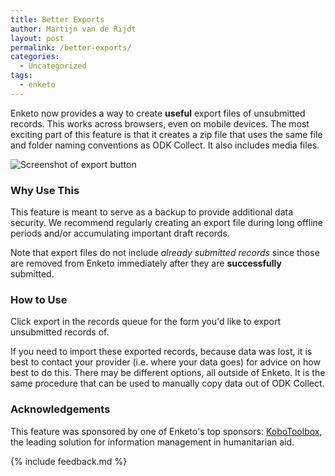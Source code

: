 ```yaml
---
title: Better Exports
author: Martijn van de Rijdt
layout: post
permalink: /better-exports/
categories:
  - Uncategorized
tags:
  - enketo
---
```


Enketo now provides a way to create **useful** export files of unsubmitted records. This works across browsers, even on mobile devices. The most exciting part of this feature is that it creates a zip file that uses the same file and folder naming conventions as ODK Collect. It also includes media files.

![Screenshot of export button](../files/2016/01/export.png "Screenshot of export button")

### Why Use This

This feature is meant to serve as a backup to provide additional data security. We recommend regularly creating an export file during long offline periods and/or accumulating important draft records.

Note that export files do not include _already submitted records_ since those are removed from Enketo immediately after they are **successfully** submitted.

### How to Use

Click export in the records queue for the form you'd like to export unsubmitted records of.

If you need to import these exported records, because data was lost, it is best to contact your provider (i.e. where your data goes) for advice on how best to do this. There may be different options, all outside of Enketo. It is the same procedure that can be used to manually copy data out of ODK Collect.

### Acknowledgements

This feature was sponsored by one of Enketo's top sponsors: [KoboToolbox](http://kobotoolbox.org/), the leading solution for information management in humanitarian aid.

{% include feedback.md %}
